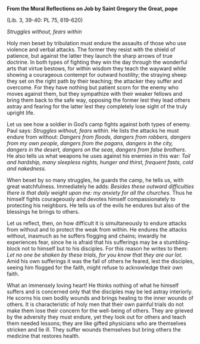 

**From the Moral Reflections on Job by Saint Gregory the Great, pope**

(Lib. 3, 39-40: PL 75, 619-620)

_Struggles without, fears within_

Holy men beset by tribulation must endure the assaults of those who use violence and verbal attacks. The former they resist with the shield of patience, but against the latter they launch the sharp arrows of true doctrine. In both types of fighting they win the day through the wonderful arts that virtue bestows, for within wisdom they teach the wayward while showing a courageous contempt for outward hostility; the straying sheep they set on the right path by their teaching; the attacker they suffer and overcome. For they have nothing but patient scorn for the enemy who moves against them, but they sympathize with their weaker fellows and bring them back to the safe way, opposing the former lest they lead others astray and fearing for the latter lest they completely lose sight of the truly upright life.

Let us see how a soldier in God’s camp fights against both types of enemy. Paul says: _Struggles without, fears within._ He lists the attacks he must endure from without: _Dangers from floods, dangers from robbers, dangers from my own people, dangers from the pagans, dangers in the city, dangers in the desert, dangers on the seas, dangers from false brothers_. He also tells us what weapons he uses against his enemies in this war: _Toil and hardship, many sleepless nights, hunger and thirst, frequent fasts, cold and nakedness._

When beset by so many struggles, he guards the camp, he tells us, with great watchfulness. Immediately he adds: _Besides these outward difficulties there is that daily weight upon me: my anxiety for all the churches._ Thus he himself fights courageously and devotes himself compassionately to protecting his neighbors. He tells us of the evils he endures but also of the blessings he brings to others.

Let us reflect, then, on how difficult it is simultaneously to endure attacks from without and to protect the weak from within. He endures the attacks without, inasmuch as he suffers flogging and chains; inwardly he experiences fear, since he is afraid that his sufferings may be a stumbling-block not to himself but to his disciples. For this reason he writes to them: _Let no one be shaken by these trials, for you know that they are our lot._ Amid his own sufferings it was the fall of others he feared, lest the disciples, seeing him flogged for the faith, might refuse to acknowledge their own faith.

What an immensely loving heart! He thinks nothing of what he himself suffers and is concerned only that the disciples may be led astray interiorly. He scorns his own bodily wounds and brings healing to the inner wounds of others. It is characteristic of holy men that their own painful trials do not make them lose their concern for the well-being of others. They are grieved by the adversity they must endure, yet they look out for others and teach them needed lessons; they are like gifted physicians who are themselves stricken and lie ill. They suffer wounds themselves but bring others the medicine that restores health.

